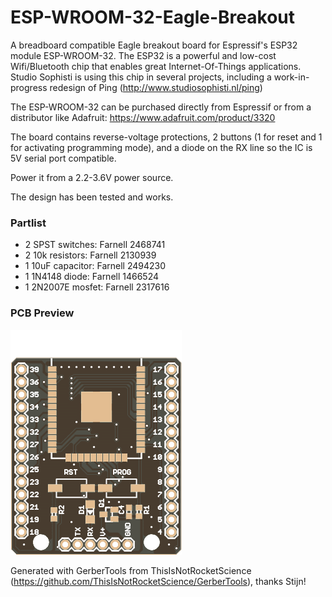 # ESP-WROOM-32-Eagle-Breakout
A breadboard compatible Eagle breakout board for Espressif's ESP32 module ESP-WROOM-32. The ESP32 is a powerful and low-cost Wifi/Bluetooth chip that enables great Internet-Of-Things applications. Studio Sophisti is using this chip in several projects, including a work-in-progress redesign of Ping (http://www.studiosophisti.nl/ping)

The ESP-WROOM-32 can be purchased directly from Espressif or from a distributor like Adafruit: https://www.adafruit.com/product/3320

The board contains reverse-voltage protections, 2 buttons (1 for reset and 1 for activating programming mode), and a diode on the RX line so the IC is 5V serial port compatible.

Power it from a 2.2-3.6V power source.

The design has been tested and works.

### Partlist

- 2 SPST switches: Farnell 2468741
- 2 10k resistors: Farnell 2130939
- 1 10uF capacitor: Farnell 2494230
- 1 1N4148 diode: Farnell 1466524
- 1 2N2007E mosfet: Farnell 2317616

### PCB Preview
![Preview](ESP-WROOM-32-Breakout_Top.png)

Generated with GerberTools from ThisIsNotRocketScience (https://github.com/ThisIsNotRocketScience/GerberTools), thanks Stijn!
